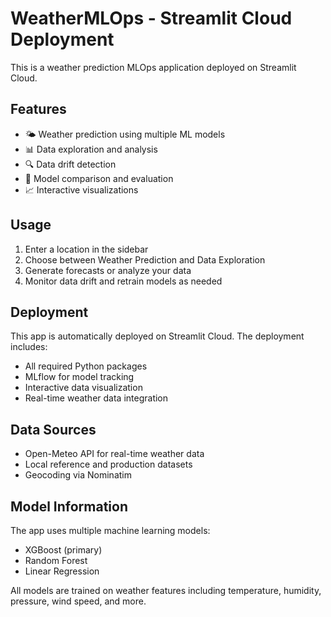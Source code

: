 # WeatherMLOps - Streamlit Cloud Deployment

This is a weather prediction MLOps application deployed on Streamlit Cloud.

## Features

- 🌤️ Weather prediction using multiple ML models
- 📊 Data exploration and analysis
- 🔍 Data drift detection
- 🤖 Model comparison and evaluation
- 📈 Interactive visualizations

## Usage

1. Enter a location in the sidebar
2. Choose between Weather Prediction and Data Exploration
3. Generate forecasts or analyze your data
4. Monitor data drift and retrain models as needed

## Deployment

This app is automatically deployed on Streamlit Cloud. The deployment includes:

- All required Python packages
- MLflow for model tracking
- Interactive data visualization
- Real-time weather data integration

## Data Sources

- Open-Meteo API for real-time weather data
- Local reference and production datasets
- Geocoding via Nominatim

## Model Information

The app uses multiple machine learning models:
- XGBoost (primary)
- Random Forest
- Linear Regression

All models are trained on weather features including temperature, humidity, pressure, wind speed, and more.
